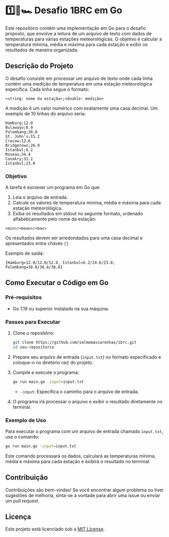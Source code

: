 

# 1️⃣🐝🏎️ Desafio 1BRC em Go

Este repositório contém uma implementação em Go para o desafio proposto, que envolve a leitura de um arquivo de texto com dados de temperaturas para várias estações meteorológicas. O objetivo é calcular a temperatura mínima, média e máxima para cada estação e exibir os resultados de maneira organizada.

## Descrição do Projeto

O desafio consiste em processar um arquivo de texto onde cada linha contém uma medição de temperatura em uma estação meteorológica específica. Cada linha segue o formato:

```plaintext
<string: nome da estação>;<double: medição>
```

A medição é um valor numérico com exatamente uma casa decimal. Um exemplo de 10 linhas do arquivo seria:

```plaintext
Hamburg;12.0
Bulawayo;8.9
Palembang;38.8
St. John's;15.2
Cracow;12.6
Bridgetown;26.9
Istanbul;6.2
Roseau;34.4
Conakry;31.2
Istanbul;23.0
```

### Objetivo

A tarefa é escrever um programa em Go que:

1. Leia o arquivo de entrada.
2. Calcule os valores de temperatura mínima, média e máxima para cada estação meteorológica.
3. Exiba os resultados em stdout no seguinte formato, ordenado alfabeticamente pelo nome da estação:

```plaintext
<min>/<mean>/<max>
```

Os resultados devem ser arredondados para uma casa decimal e apresentados entre chaves `{}`.

Exemplo de saída:

```plaintext
{Hamburg=12.0/12.0/12.0, Istanbul=6.2/14.6/23.0, Palembang=38.8/38.8/38.8}
```

## Como Executar o Código em Go

### Pré-requisitos

- Go 1.19 ou superior instalado na sua máquina.

### Passos para Executar

1. Clone o repositório:

   ```bash
   git clone https://github.com/salmomascarenhas/1brc.git
   cd seu-repositorio
   ```

2. Prepare seu arquivo de entrada (`input.txt`) no formato especificado e coloque-o no diretório raiz do projeto.

3. Compile e execute o programa:

   ```bash
   go run main.go -input=input.txt
   ```

   - `-input`: Especifica o caminho para o arquivo de entrada.

4. O programa irá processar o arquivo e exibir o resultado diretamente no terminal.

### Exemplo de Uso

Para executar o programa com um arquivo de entrada chamado `input.txt`, use o comando:

```bash
go run main.go -input=input.txt
```

Este comando processará os dados, calculará as temperaturas mínima, média e máxima para cada estação e exibirá o resultado no terminal.

## Contribuição

Contribuições são bem-vindas! Se você encontrar algum problema ou tiver sugestões de melhoria, sinta-se à vontade para abrir uma issue ou enviar um pull request.

## Licença

Este projeto está licenciado sob a [MIT License](LICENSE).
